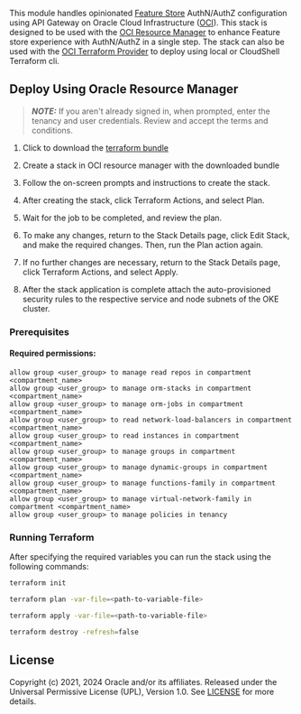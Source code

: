 This module handles opinionated [Feature Store][feature_store_docs] AuthN/AuthZ configuration using API Gateway on Oracle Cloud Infrastructure ([OCI][oci]). This stack is designed to be used with the [OCI Resource Manager][oci_rm] to enhance Feature store experience with AuthN/AuthZ in a single step. The stack can also be used with the [OCI Terraform Provider][oci_tf_provider] to deploy using local or CloudShell Terraform cli.

## Deploy Using Oracle Resource Manager

> ___NOTE:___ If you aren't already signed in, when prompted, enter the tenancy and user credentials. Review and accept the terms and conditions.

1. Click to download the [terraform bundle][stack]

1. Create a stack in OCI resource manager with the downloaded bundle

1. Follow the on-screen prompts and instructions to create the stack.

1. After creating the stack, click Terraform Actions, and select Plan.

1. Wait for the job to be completed, and review the plan.

1. To make any changes, return to the Stack Details page, click Edit Stack, and make the required changes. Then, run the Plan action again.

1. If no further changes are necessary, return to the Stack Details page, click Terraform Actions, and select Apply.

1. After the stack application is complete attach the auto-provisioned security rules to the respective service and node subnets of the OKE cluster. 


### Prerequisites
#### Required permissions:
```
allow group <user_group> to manage read repos in compartment <compartment_name>
allow group <user_group> to manage orm-stacks in compartment <compartment_name>
allow group <user_group> to manage orm-jobs in compartment <compartment_name>
allow group <user_group> to read network-load-balancers in compartment <compartment_name>
allow group <user_group> to read instances in compartment <compartment_name>
allow group <user_group> to manage groups in compartment <compartment_name>
allow group <user_group> to manage dynamic-groups in compartment <compartment_name>
allow group <user_group> to manage functions-family in compartment <compartment_name>
allow group <user_group> to manage virtual-network-family in compartment <compartment_name>
allow group <user_group> to manage policies in tenancy
```


### Running Terraform

After specifying the required variables you can run the stack using the following commands:

```bash
terraform init
```

```bash
terraform plan -var-file=<path-to-variable-file>
```

```bash
terraform apply -var-file=<path-to-variable-file>
```

```bash
terraform destroy -refresh=false
```


## License

Copyright (c) 2021, 2024 Oracle and/or its affiliates.
Released under the Universal Permissive License (UPL), Version 1.0.
See [LICENSE](./LICENSE) for more details.

[oci]: https://cloud.oracle.com/en_US/cloud-infrastructure
[oci_rm]: https://docs.cloud.oracle.com/iaas/Content/ResourceManager/Concepts/resourcemanager.htm
[stack]: https://raw.githubusercontent.com/najiyacl/oci-data-science-ai-samples/feature-store/feature-store/releases/fs_apigw_terraform.zip
[feature_store_docs]: https://feature-store-accelerated-data-science.readthedocs.io
[oci_tf_provider]: https://www.terraform.io/docs/providers/oci/index.html
